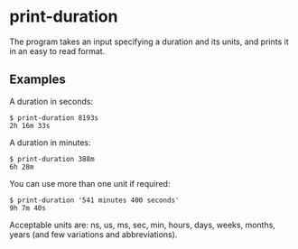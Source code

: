 # print-duration

The program takes an input specifying a duration and its units, and prints it
in an easy to read format.

## Examples

A duration in seconds:

    $ print-duration 8193s
    2h 16m 33s

A duration in minutes:

    $ print-duration 388m
    6h 28m

You can use more than one unit if required:

    $ print-duration '541 minutes 400 seconds'
    9h 7m 40s

Acceptable units are: ns, us, ms, sec, min, hours, days, weeks, months, years
(and few variations and abbreviations).